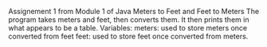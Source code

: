 Assignement 1 from Module 1 of Java
Meters to Feet and Feet to Meters
The program takes meters and feet, then converts them. It then prints them in what appears to be a table.
Variables:
meters: used to store meters once converted from feet
feet: used to store feet once converted from meters.
